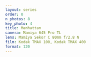 ```yaml
---
layout: series
order: 0
n_photos: 8
key_photo: 4
title: Manhattan
camera: Mamiya 645 Pro TL
lens: Mamiya Sekor C 80mm f/2.8 N
film: Kodak TMAX 100, Kodak TMAX 400
format: 120
---
```

